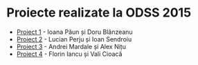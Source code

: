 # Proiecte realizate la ODSS 2015
* [Proiect 1](./bac-populatie) - Ioana Păun și Doru Blânzeanu
* [Proiect 2](./fonduri-spitale) - Lucian Perju și Ioan Sendroiu
* [Proiect 3](./muzee) - Andrei Mardale și Alex Nițu
* [Proiect 4](./somaj-durata-viata) - Florin Iancu și Vali Cioacă
